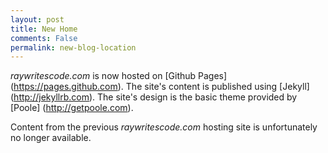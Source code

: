 ```yaml
---
layout: post
title: New Home
comments: False
permalink: new-blog-location
---
```


*raywritescode.com* is now hosted on [Github Pages] (https://pages.github.com). The site's content is published using [Jekyll] (http://jekyllrb.com). The site's design is the basic theme provided by [Poole] (http://getpoole.com). 

Content from the previous *raywritescode.com* hosting site is unfortunately no longer available.
